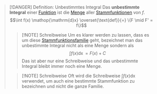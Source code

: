 > [!DANGER] Definition: Unbestimmtes Integral
> Das **unbestimmte Integral** einer [Funktion](../../Funktionen/Funktion.md) ist die [Menge](../../../Mengenlehre/Menge.md) aller [Stammfunktionen](Unbestimmte%20Integrale/Stammfunktion.md) von $f$.
> $$\int f(x) \mathop{\mathrm{d}x} \overset{\text{def}}{=} \{F \mid F' = f\}$$
> > [!NOTE] Schreibweise 
> > Um es klarer werden zu lassen, dass es um diese [Stammfunktionsfamilie](Unbestimmte%20Integrale/Stammfunktion.md) geht, bezeichnet man das unbestimmte Integral nicht als eine Menge sondern als
> > $$\int f(x) \mathop{\mathrm{d}x} = F(x) + C$$
> > Das ist aber nur eine Schreibweise und das unbestimmte Integral bleibt immer noch eine Menge.
> 
> > [!NOTE] Schreibweise
> > Oft wird die Schreibweise $\int f(x) \mathop{\mathrm{d}x}$ verwendet, um auch eine bestimmte Stammfunktion zu bezeichnen und nicht die ganze Familie.